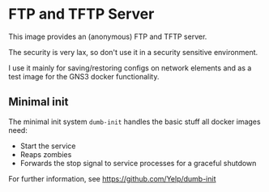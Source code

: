 # FTP and TFTP Server

This image provides an (anonymous) FTP and TFTP server.

The security is very lax, so don't use it in a security
sensitive environment.

I use it mainly for saving/restoring configs on network elements
and as a test image for the GNS3 docker functionality.

## Minimal init

The minimal init system `dumb-init` handles the basic stuff
all docker images need:

- Start the service
- Reaps zombies
- Forwards the stop signal to service processes for a graceful shutdown

For further information, see https://github.com/Yelp/dumb-init
